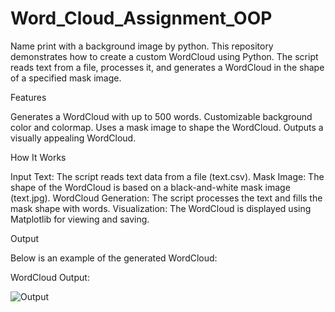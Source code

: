 # Word_Cloud_Assignment_OOP
Name print with a background image by python.
This repository demonstrates how to create a custom WordCloud using Python. The script reads text from a file, processes it, and generates a WordCloud in the shape of a specified mask image.

Features

Generates a WordCloud with up to 500 words. Customizable background color and colormap. Uses a mask image to shape the WordCloud. Outputs a visually appealing WordCloud.

How It Works

Input Text: The script reads text data from a file (text.csv). Mask Image: The shape of the WordCloud is based on a black-and-white mask image (text.jpg). WordCloud Generation: The script processes the text and fills the mask shape with words. Visualization: The WordCloud is displayed using Matplotlib for viewing and saving.

Output

Below is an example of the generated WordCloud:

WordCloud Output:

![Output](https://github.com/user-attachments/assets/147fff53-1247-4ea4-87c8-a3d0b37d9b82)

